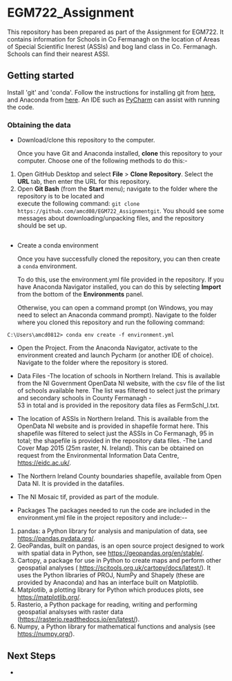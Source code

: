 # EGM722_Assignment
This repository has been prepared as part of the Assignment for EGM722.  It contains information for Schools 
in Co Fermanagh on the location of Areas of Special Scientific Inerest (ASSIs) and bog land class in Co. Fermanagh.  
Schools can find their nearest ASSI.  

## Getting started

Install 'git' and 'conda'.  Follow the instructions for installing git from [here](https://git-scm.com/downloads), 
and Anaconda from [here](https://docs.anaconda.com/anaconda/install/). An IDE such as [PyCharm](https://www.jetbrains.com/pycharm/download/#section=windows) can assist with running the code. 


###  Obtaining the data

-  Download/clone this repository to the computer. 

   Once you have Git and Anaconda installed, __clone__ this repository to your computer.  Choose one of the following methods to do this:-

1. Open GitHub Desktop and select __File__ > __Clone Repository__. Select the __URL__ tab, then enter the URL for this 
   repository.
2. Open __Git Bash__ (from the __Start__ menu); navigate to the folder where the repository is to be located and   
   execute the following command: `git clone https://github.com/amcd08/EGM722_Assignmentgit`. You should see some messages
   about downloading/unpacking files, and the repository should be set up.


##  
 
- Create a conda environment

  Once you have successfully cloned the repository, you can then create a `conda` environment.

  To do this, use the environment.yml file provided in the repository. If you have Anaconda Navigator installed,
  you can do this by selecting __Import__ from the bottom of the __Environments__ panel. 

  Otherwise, you can open a command prompt (on Windows, you may need to select an Anaconda command prompt). Navigate
  to the folder where you cloned this repository and run the following command:

```
C:\Users\amcd0812> conda env create -f environment.yml
```

  
- Open the Project.
From the Anaconda Navigator, activate to the environment created and launch Pycharm (or another IDE of choice).  
Navigate to the folder where the repository is stored.   

- Data Files
  -The location of schools in Northern Ireland.  This is available from the NI Government OpenData NI website, with the csv file 
 of the list of schools available here.  The list was filtered to select just the primary and secondary schools in County Fermanagh -  
 53 in total and is provided in the repository data files as FermSchl_l.txt. 
- The location of ASSIs in Northern Ireland.  This  is available from the OpenData NI website and is provided in shapefile format
 here. This shapefile was filtered to select just the ASSIs in Co Fermanagh, 95 in total; the shapefile is provided in the repository data files. 
 -The Land Cover Map 2015 (25m raster, N. Ireland).  This can be obtained on request from the Environmental Information Data Centre, 
https://eidc.ac.uk/.   
- The Northern Ireland County boundaries shapefile, available from  Open Data NI. It is provided in the datafiles. 
- The NI Mosaic tif, provided as part of the module. 

- Packages
The packages needed to run the code are included in the environment.yml file in the project repository and include:--
1.	pandas: a Python library for analysis and manipulation of data, see https://pandas.pydata.org/.
2.	GeoPandas, built on pandas, is an open source project designed to work with spatial data in Python, see  https://geopandas.org/en/stable/. 
3.	Cartopy, a package for use in Python to create maps and perform other geospatial analyses ( https://scitools.org.uk/cartopy/docs/latest/).     It uses the Python libraries of PROJ, NumPy and Shapely (these are provided by Anaconda) and has an interface built on Matplotlib. 
4.	Matplotlib, a plotting library for Python which produces plots, see  https://matplotlib.org/. 
5.	Rasterio, a Python package for reading, writing and performing geospatial analsyses with raster data (https://rasterio.readthedocs.io/en/latest/). 
6.	Numpy, a Python library for mathematical functions and analysis (see https://numpy.org/). 


## Next Steps

 
-



